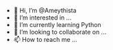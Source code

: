- 👋 Hi, I’m @Ameythista
- 👀 I’m interested in ...
- 🌱 I’m currently learning Python
- 💞️ I’m looking to collaborate on ...
- 📫 How to reach me ...

<!---
Ameythista/Ameythista is a ✨ special ✨ repository because its `README.md` (this file) appears on your GitHub profile.
You can click the Preview link to take a look at your changes.
--->
